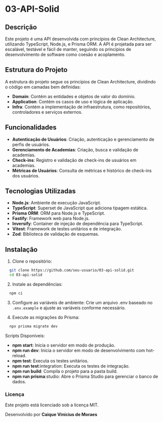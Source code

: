 # 03-API-Solid

## Descrição

Este projeto é uma API desenvolvida com princípios de Clean Architecture, utilizando TypeScript, Node.js, e Prisma ORM. A API é projetada para ser escalável, testável e fácil de manter, seguindo os princípios de desenvolvimento de software como coesão e acoplamento.

## Estrutura do Projeto

A estrutura do projeto segue os princípios de Clean Architecture, dividindo o código em camadas bem definidas:

- **Domain**: Contém as entidades e objetos de valor do domínio.
- **Application**: Contém os casos de uso e lógica de aplicação.
- **Infra**: Contém a implementação de infraestrutura, como repositórios, controladores e serviços externos.

## Funcionalidades

- **Autenticação de Usuários**: Criação, autenticação e gerenciamento de perfis de usuários.
- **Gerenciamento de Academias**: Criação, busca e validação de academias.
- **Check-ins**: Registro e validação de check-ins de usuários em academias.
- **Métricas de Usuários**: Consulta de métricas e histórico de check-ins dos usuários.

## Tecnologias Utilizadas

- **Node.js**: Ambiente de execução JavaScript.
- **TypeScript**: Superset de JavaScript que adiciona tipagem estática.
- **Prisma ORM**: ORM para Node.js e TypeScript.
- **Fastify**: Framework web para Node.js.
- **Inversify**: Container de injeção de dependência para TypeScript.
- **Vitest**: Framework de testes unitários e de integração.
- **Zod**: Biblioteca de validação de esquemas.

## Instalação

1. Clone o repositório:
```sh
  git clone https://github.com/seu-usuario/03-api-solid.git
  cd 03-api-solid
```

2. Instale as dependências:
```sh
  npm ci
```

3. Configure as variáveis de ambiente: Crie um arquivo .env baseado no `.env.example` e ajuste as variáveis conforme necessário.

4. Execute as migrações do Prisma:

```sh
  npx prisma migrate dev
```

Scripts Disponíveis:
  - **npm start**: Inicia o servidor em modo de produção.
  - **npm run dev**: Inicia o servidor em modo de desenvolvimento com hot-reload.
  - **npm test**: Executa os testes unitários.
  - **npm run test**:integration: Executa os testes de integração.
  - **npm run build**: Compila o projeto para a pasta build.
  - **npm run prisma**:studio: Abre o Prisma Studio para gerenciar o banco de dados.

### Licença
Este projeto está licenciado sob a licença MIT. 

Desenvolvido por **Caique Vinícius de Moraes**


